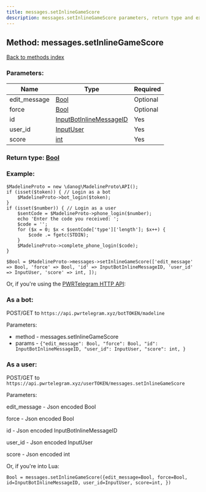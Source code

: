 ```yaml
---
title: messages.setInlineGameScore
description: messages.setInlineGameScore parameters, return type and example
---
```

## Method: messages.setInlineGameScore  
[Back to methods index](index.md)


### Parameters:

| Name     |    Type       | Required |
|----------|---------------|----------|
|edit\_message|[Bool](../types/Bool.md) | Optional|
|force|[Bool](../types/Bool.md) | Optional|
|id|[InputBotInlineMessageID](../types/InputBotInlineMessageID.md) | Yes|
|user\_id|[InputUser](../types/InputUser.md) | Yes|
|score|[int](../types/int.md) | Yes|


### Return type: [Bool](../types/Bool.md)

### Example:


```
$MadelineProto = new \danog\MadelineProto\API();
if (isset($token)) { // Login as a bot
    $MadelineProto->bot_login($token);
}
if (isset($number)) { // Login as a user
    $sentCode = $MadelineProto->phone_login($number);
    echo 'Enter the code you received: ';
    $code = '';
    for ($x = 0; $x < $sentCode['type']['length']; $x++) {
        $code .= fgetc(STDIN);
    }
    $MadelineProto->complete_phone_login($code);
}

$Bool = $MadelineProto->messages->setInlineGameScore(['edit_message' => Bool, 'force' => Bool, 'id' => InputBotInlineMessageID, 'user_id' => InputUser, 'score' => int, ]);
```

Or, if you're using the [PWRTelegram HTTP API](https://pwrtelegram.xyz):

### As a bot:

POST/GET to `https://api.pwrtelegram.xyz/botTOKEN/madeline`

Parameters:

* method - messages.setInlineGameScore
* params - `{"edit_message": Bool, "force": Bool, "id": InputBotInlineMessageID, "user_id": InputUser, "score": int, }`



### As a user:

POST/GET to `https://api.pwrtelegram.xyz/userTOKEN/messages.setInlineGameScore`

Parameters:

edit_message - Json encoded Bool

force - Json encoded Bool

id - Json encoded InputBotInlineMessageID

user_id - Json encoded InputUser

score - Json encoded int




Or, if you're into Lua:

```
Bool = messages.setInlineGameScore({edit_message=Bool, force=Bool, id=InputBotInlineMessageID, user_id=InputUser, score=int, })
```

